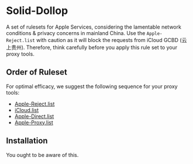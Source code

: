 # Solid-Dollop

A set of rulesets for Apple Services, considering the lamentable network conditions & privacy concerns in mainland China. 
Use the ```Apple-Reject.list``` with caution as it will block the requests from iCloud GCBD (云上贵州). Therefore, think carefully before you apply this rule set to your proxy tools.

## Order of Ruleset

For optimal efficacy, we suggest the following sequence for your proxy tools:

- [Apple-Reject.list](https://raw.githubusercontent.com/KooriMoe/solid-dollop/main/Apple-Reject.list)
- [iCloud.list](https://raw.githubusercontent.com/KooriMoe/solid-dollop/main/iCloud.list)
- [Apple-Direct.list](https://raw.githubusercontent.com/KooriMoe/solid-dollop/main/Apple-Direct.list)
- [Apple-Proxy.list](https://raw.githubusercontent.com/KooriMoe/solid-dollop/main/Apple-Proxy.list)

## Installation

You ought to be aware of this.